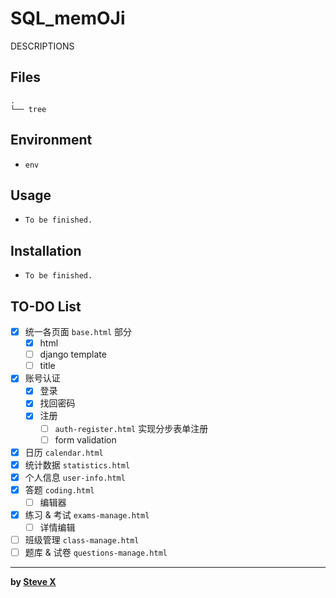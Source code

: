 # SQL_memOJi  
DESCRIPTIONS


## Files  
```  
.
└── tree
```  

## Environment
- `env`

## Usage  
- `To be finished.`  


## Installation  
- `To be finished.`  

## TO-DO List
- [x] 统一各页面 `base.html` 部分
  - [x] html
  - [ ] django template
  - [ ] title

- [x] 账号认证
  - [x] 登录
  - [x] 找回密码
  - [x] 注册
    - [ ] `auth-register.html` 实现分步表单注册
    - [ ] form validation

- [x] 日历 `calendar.html`
- [x] 统计数据 `statistics.html`
- [x] 个人信息 `user-info.html`
- [x] 答题 `coding.html`
  - [ ] 编辑器
- [x] 练习 & 考试 `exams-manage.html`
  - [ ] 详情编辑
- [ ] 班级管理 `class-manage.html`
- [ ] 题库 & 试卷 `questions-manage.html`

---  
**by [Steve X](https://github.com/Steve-Xyh/SQL_memOJi)**  